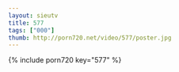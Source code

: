 ```yaml
--- 
layout: sieutv
title: 577
tags: ["000"]
thumb: http://porn720.net/video/577/poster.jpg
---
```

{% include porn720 key="577" %} 
